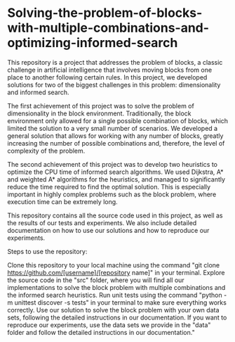 # Solving-the-problem-of-blocks-with-multiple-combinations-and-optimizing-informed-search
This repository is a project that addresses the problem of blocks, a classic challenge in artificial intelligence that involves moving blocks from one place to another following certain rules. In this project, we developed solutions for two of the biggest challenges in this problem: dimensionality and informed search.

The first achievement of this project was to solve the problem of dimensionality in the block environment. Traditionally, the block environment only allowed for a single possible combination of blocks, which limited the solution to a very small number of scenarios. We developed a general solution that allows for working with any number of blocks, greatly increasing the number of possible combinations and, therefore, the level of complexity of the problem.

The second achievement of this project was to develop two heuristics to optimize the CPU time of informed search algorithms. We used Dijkstra, A* and weighted A* algorithms for the heuristics, and managed to significantly reduce the time required to find the optimal solution. This is especially important in highly complex problems such as the block problem, where execution time can be extremely long.

This repository contains all the source code used in this project, as well as the results of our tests and experiments. We also include detailed documentation on how to use our solutions and how to reproduce our experiments.

Steps to use the repository:

Clone this repository to your local machine using the command "git clone https://github.com/[username]/[repository name]" in your terminal.
Explore the source code in the "src" folder, where you will find all our implementations to solve the block problem with multiple combinations and the informed search heuristics.
Run unit tests using the command "python -m unittest discover -s tests" in your terminal to make sure everything works correctly.
Use our solution to solve the block problem with your own data sets, following the detailed instructions in our documentation.
If you want to reproduce our experiments, use the data sets we provide in the "data" folder and follow the detailed instructions in our documentation."

